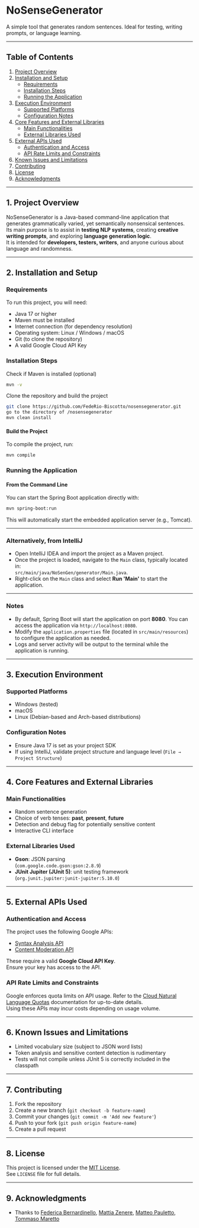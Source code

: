 
# NoSenseGenerator
A simple tool that generates random sentences. Ideal for testing, writing prompts, or language learning.

---

## Table of Contents

1. [Project Overview](#1-project-overview)  
2. [Installation and Setup](#2-installation-and-setup)  
   - [Requirements](#requirements)  
   - [Installation Steps](#installation-steps)  
   - [Running the Application](#running-the-application)  
3. [Execution Environment](#3-execution-environment)  
   - [Supported Platforms](#supported-platforms)  
   - [Configuration Notes](#configuration-notes)  
4. [Core Features and External Libraries](#4-core-features-and-external-libraries)  
   - [Main Functionalities](#main-functionalities)  
   - [External Libraries Used](#external-libraries-used)  
5. [External APIs Used](#5-external-apis-used)  
   - [Authentication and Access](#authentication-and-access)  
   - [API Rate Limits and Constraints](#api-rate-limits-and-constraints)  
6. [Known Issues and Limitations](#6-known-issues-and-limitations)  
7. [Contributing](#7-contributing)  
8. [License](#8-license)  
9. [Acknowledgments](#9-acknowledgments)

---

## 1. Project Overview

NoSenseGenerator is a Java-based command-line application that generates grammatically varied, yet semantically nonsensical sentences.  
Its main purpose is to assist in **testing NLP systems**, creating **creative writing prompts**, and exploring **language generation logic**.  
It is intended for **developers, testers, writers**, and anyone curious about language and randomness.

---

## 2. Installation and Setup

### Requirements

To run this project, you will need:

- Java 17 or higher  
- Maven must be installed
- Internet connection (for dependency resolution)  
- Operating system: Linux / Windows / macOS  
- Git (to clone the repository)
- A valid Google Cloud API Key

### Installation Steps 
Check if Maven is installed (optional)

  ```bash
  mvn -v
  ```
Clone the repository and build the project
```bash
git clone https://github.com/FedeRio-Biscotto/nosensegenerator.git
go to the directory of /nosensegenerator
mvn clean install
```

#### Build the Project
To compile the project, run:
  ```bash
  mvn compile
  ```
### Running the Application
#### From the Command Line
You can start the Spring Boot application directly with:
```bash
mvn spring-boot:run
```
This will automatically start the embedded application server (e.g., Tomcat).

---

### Alternatively, from IntelliJ
- Open IntelliJ IDEA and import the project as a Maven project.
- Once the project is loaded, navigate to the `Main` class, typically located in:  
  `src/main/java/NoSenGen/generator/Main.java`.
- Right-click on the `Main` class and select **Run 'Main'** to start the application.

---

### Notes
- By default, Spring Boot will start the application on port **8080**. You can access the application via `http://localhost:8080`.
- Modify the `application.properties` file (located in `src/main/resources`) to configure the application as needed.
- Logs and server activity will be output to the terminal while the application is running.

---

## 3. Execution Environment

### Supported Platforms

- Windows (tested)
- macOS
- Linux (Debian-based and Arch-based distributions)

### Configuration Notes

- Ensure Java 17 is set as your project SDK
- If using IntelliJ, validate project structure and language level (`File → Project Structure`)

---

## 4. Core Features and External Libraries

### Main Functionalities

- Random sentence generation
- Choice of verb tenses: **past**, **present**, **future**
- Detection and debug flag for potentially sensitive content
- Interactive CLI interface

### External Libraries Used

- **Gson**: JSON parsing  
  (`com.google.code.gson:gson:2.8.9`)
- **JUnit Jupiter (JUnit 5)**: unit testing framework  
  (`org.junit.jupiter:junit-jupiter:5.10.0`)

---

## 5. External APIs Used

### Authentication and Access

The project uses the following Google APIs:

- [Syntax Analysis API](https://language.googleapis.com/v1/documents:analyzeSyntax?key=)
- [Content Moderation API](https://language.googleapis.com/v1/documents:moderateText?key=)

These require a valid **Google Cloud API Key**.  
Ensure your key has access to the API.

### API Rate Limits and Constraints

Google enforces quota limits on API usage. Refer to the [Cloud Natural Language Quotas](https://cloud.google.com/natural-language/quotas) documentation for up-to-date details.  
Using these APIs may incur costs depending on usage volume.

---

## 6. Known Issues and Limitations

- Limited vocabulary size (subject to JSON word lists)
- Token analysis and sensitive content detection is rudimentary
- Tests will not compile unless JUnit 5 is correctly included in the classpath

---

## 7. Contributing

1. Fork the repository  
2. Create a new branch (`git checkout -b feature-name`)  
3. Commit your changes (`git commit -m 'Add new feature'`)  
4. Push to your fork (`git push origin feature-name`)  
5. Create a pull request

---

## 8. License

This project is licensed under the [MIT License](https://opensource.org/licenses/MIT).  
See `LICENSE` file for full details.

---

## 9. Acknowledgments

- Thanks to [Federica Bernardinello](https://github.com/FedeRio-Biscotto), [Mattia Zenere](https://github.com/melodjin), [Matteo Pauletto](https://github.com/Pauletot), [Tommaso Maretto](https://github.com/Tommy160804)

